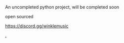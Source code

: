 An uncompleted python project, will be completed soon 

open sourced 


https://discord.gg/winklemusic

[.](https://media.discordapp.net/attachments/1136966668715831386/1267797534382887004/image.png?ex=66aa17f6&is=66a8c676&hm=024b67945b958e0f2f1b015a22b61915ec2ba6b7b4f94bc2b37c3fb0d266ef8b&=&format=webp&quality=lossless&width=1211&height=483)
